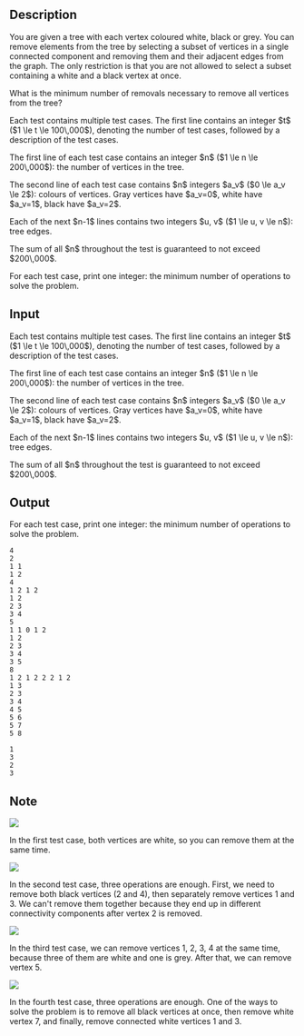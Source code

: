 ## Description

<div><p>You are given a tree with each vertex coloured white, black or grey. You can remove elements from the tree by selecting a subset of vertices in a single connected component and removing them and their adjacent edges from the graph. The only restriction is that you are not allowed to select a subset containing a white and a black vertex at once.</p><p>What is the minimum number of removals necessary to remove all vertices from the tree?</p></div><div class="input-specification"><p>Each test contains multiple test cases. The first line contains an integer $t$ ($1 \le t \le 100\,000$), denoting the number of test cases, followed by a description of the test cases.</p><p>The first line of each test case contains an integer $n$ ($1 \le n \le 200\,000$): the number of vertices in the tree.</p><p>The second line of each test case contains $n$ integers $a_v$ ($0 \le a_v \le 2$): colours of vertices. Gray vertices have $a_v=0$, white have $a_v=1$, black have $a_v=2$.</p><p>Each of the next $n-1$ lines contains two integers $u, v$ ($1 \le u, v \le n$): tree edges.</p><p>The sum of all $n$ throughout the test is guaranteed to not exceed $200\,000$.</p></div><div class="output-specification"><p>For each test case, print one integer: the minimum number of operations to solve the problem.</p></div>

## Input

<p>Each test contains multiple test cases. The first line contains an integer $t$ ($1 \le t \le 100\,000$), denoting the number of test cases, followed by a description of the test cases.</p><p>The first line of each test case contains an integer $n$ ($1 \le n \le 200\,000$): the number of vertices in the tree.</p><p>The second line of each test case contains $n$ integers $a_v$ ($0 \le a_v \le 2$): colours of vertices. Gray vertices have $a_v=0$, white have $a_v=1$, black have $a_v=2$.</p><p>Each of the next $n-1$ lines contains two integers $u, v$ ($1 \le u, v \le n$): tree edges.</p><p>The sum of all $n$ throughout the test is guaranteed to not exceed $200\,000$.</p>

## Output

<p>For each test case, print one integer: the minimum number of operations to solve the problem.</p>





```input1
4
2
1 1
1 2
4
1 2 1 2
1 2
2 3
3 4
5
1 1 0 1 2
1 2
2 3
3 4
3 5
8
1 2 1 2 2 2 1 2
1 3
2 3
3 4
4 5
5 6
5 7
5 8
```




```output1
1
3
2
3
```



## Note

<p><img class="tex-graphics" src="file://eO7CHHLR.png" style="max-width: 100.0%;max-height: 100.0%;"></p><p>In the first test case, both vertices are white, so you can remove them at the same time.</p><p><img class="tex-graphics" src="file://dmqhu5Qm.png" style="max-width: 100.0%;max-height: 100.0%;"></p><p>In the second test case, three operations are enough. First, we need to remove both black vertices (2 and 4), then separately remove vertices 1 and 3. We can't remove them together because they end up in different connectivity components after vertex 2 is removed.</p><p><img class="tex-graphics" src="file://QGCVjQMF.png" style="max-width: 100.0%;max-height: 100.0%;"></p><p>In the third test case, we can remove vertices 1, 2, 3, 4 at the same time, because three of them are white and one is grey. After that, we can remove vertex 5.</p><p><img class="tex-graphics" src="file://I1synFIK.png" style="max-width: 100.0%;max-height: 100.0%;"></p><p>In the fourth test case, three operations are enough. One of the ways to solve the problem is to remove all black vertices at once, then remove white vertex 7, and finally, remove connected white vertices 1 and 3.</p>
